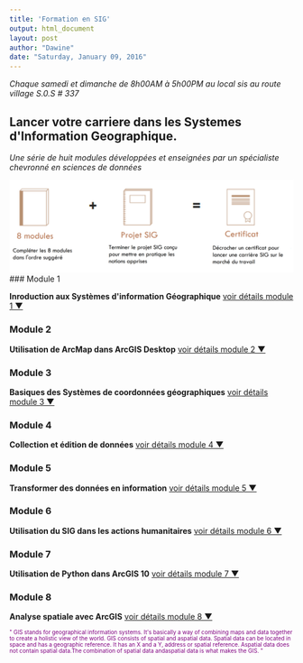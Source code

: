```yaml
---
title: 'Formation en SIG'
output: html_document
layout: post
author: "Dawine"
date: "Saturday, January 09, 2016"
---
```


*Chaque samedi et dimanche de 8h00AM à 5h00PM au local sis au route village S.0.S # 337*
## Lancer votre carriere dans les Systemes d'Information Geographique.
*Une série de huit modules développées et enseignées par un spécialiste chevronné en sciences de données*
<br>

<img src="/assets/pictures/NLP_Project2014/2_PExp_BlgTop100-.png" style="width: 800px;" />
### Module 1

**Inroduction aux Systèmes d'information Géographique**
<a id="aTag0" href="javascript:toggleAndChangeText0();">
voir détails module 1 &#9660;
</a>
<div id="divToToggle0" style="display: none;">

1. Qu'est ce que les SIG
2. Composantes des SIG
3. Application des SIG
4. Couches, relation spatiales et requêtes
5. Types et mesusre des entités géographiqes
6. Design cartographique
7. Données spatiales
8. Données vecteur
9. Données raster
10. Geodatabase
11. Mesure de la terre
12. Système de coordonnées
13. Projections
14. Projections dans SIG
15. Edition dans SIG
16. Géotraitement
17. Programmation
18. Procédure SIG
19. Données SIG
20. Analyse des données vecteur
21. Analyse des données raster
22. Utilsation de ArcMap dans Arc

</div>

<script type="text/javascript" src="https://ajax.googleapis.com/ajax/libs/jquery/1.4.4/jquery.min.js"></script>
<script type="text/javascript">
function toggleAndChangeText0() {
$('#divToToggle0').toggle();
if ($('#divToToggle0').css('display') == 'none') {
$('#aTag0').html('voir détails module 1 &#9660');
}
else {
$('#aTag0').html('cacher détails module 1 &#9650');
}
}
</script>

### Module 2

**Utilisation de ArcMap dans ArcGIS Desktop**
<a id="aTag1" href="javascript:toggleAndChangeText1();">
voir détails module 2 &#9660;
</a>
<div id="divToToggle1" style="display: none;">

1. What is GIS?
2. What is GIS data?
3. Navigating a GIS map
4. Finding information
5. Explore functionality in arcmap 10

</div>

<script type="text/javascript" src="https://ajax.googleapis.com/ajax/libs/jquery/1.4.4/jquery.min.js"></script>
<script type="text/javascript">
function toggleAndChangeText1() {
$('#divToToggle1').toggle();
if ($('#divToToggle1').css('display') == 'none') {
$('#aTag1').html('voir détails module 2 &#9660');
}
else {
$('#aTag1').html('cacher détails module 2 &#9650');
}
}
</script>

### Module 3

**Basiques des Systèmes de coordonnées géographiques**
<a id="aTag2" href="javascript:toggleAndChangeText2();">
voir détails module 3 &#9660;
</a>
<div id="divToToggle2" style="display: none;">

1. The shape of the Earth
   + The earth's shape is an ellipsoid
   + The earth's shape is an spheroid
   + Why do we need different spheroids?
   + When to use a sphere
2. Establishing location
   + Creating the graticule
   + Locating features from north to south
   + Locating features from east to west
   + Decimal degrees

</div>

<script type="text/javascript" src="https://ajax.googleapis.com/ajax/libs/jquery/1.4.4/jquery.min.js"></script>
<script type="text/javascript">
function toggleAndChangeText2() {
$('#divToToggle2').toggle();
if ($('#divToToggle2').css('display') == 'none') {
$('#aTag2').html('voir détails module 3 &#9660');
}
else {
$('#aTag2').html('cacher détails module 3 &#9650');
}
}
</script>

### Module 4

**Collection et édition de données**
<a id="aTag3" href="javascript:toggleAndChangeText3();">
voir détails module 4 &#9660;
</a>
<div id="divToToggle3" style="display: none;">

1. Editing tools
2. Geocoding
3. Design web form with excel 
4. Tracklogs with Garmin and OSMand


</div>

<script type="text/javascript" src="https://ajax.googleapis.com/ajax/libs/jquery/1.4.4/jquery.min.js"></script>
<script type="text/javascript">
function toggleAndChangeText3() {
$('#divToToggle3').toggle();
if ($('#divToToggle3').css('display') == 'none') {
$('#aTag3').html('voir détails module 4 &#9660');
}
else {
$('#aTag3').html('cacher détails module 4 &#9650');
}
}
</script>


### Module 5

**Transformer des données en information**
<a id="aTag4" href="javascript:toggleAndChangeText4();">
voir détails module 5 &#9660;
</a>
<div id="divToToggle4" style="display: none;">

1. Basics of Data and Information 
2. Cartography, Map Production, and Geovisualization 
3. Query and Measurement 
4. Transformations and Descriptive Summaries 
5. Optimization and Hypothesis Testing 
6. Uncertainty 

</div>

<script type="text/javascript" src="https://ajax.googleapis.com/ajax/libs/jquery/1.4.4/jquery.min.js"></script>
<script type="text/javascript">
function toggleAndChangeText4() {
$('#divToToggle4').toggle();
if ($('#divToToggle4').css('display') == 'none') {
$('#aTag4').html('voir détails module 5 &#9660');
}
else {
$('#aTag4').html('cacher détails module 5 &#9650');
}
}
</script>

### Module 6

**Utilisation du SIG dans les actions humanitaires**
<a id="aTag5" href="javascript:toggleAndChangeText5();">
voir détails module 6 &#9660;
</a>
<div id="divToToggle5" style="display: none;">

1. Data types and data exploration 
2. Remotely sensed data
3. Symbols and symbol styles
4. Principles of map design 
5. Coordinate systems and map projections 
6. Georeferencing and digitizing 
7. Using vector data in ArcMap 
8. Using raster data in ArcMap 

</div>

<script type="text/javascript" src="https://ajax.googleapis.com/ajax/libs/jquery/1.4.4/jquery.min.js"></script>
<script type="text/javascript">
function toggleAndChangeText5() {
$('#divToToggle5').toggle();
if ($('#divToToggle5').css('display') == 'none') {
$('#aTag5').html('voir détails module 6 &#9660');
}
else {
$('#aTag5').html('cacher détails module 6 &#9650');
}
}
</script>

### Module 7

**Utilisation de Python dans ArcGIS 10**
<a id="aTag6" href="javascript:toggleAndChangeText6();">
voir détails module 7 &#9660;
</a>
<div id="divToToggle6" style="display: none;">

1. Where to start?
2. Creating scripts
3. Python in ArcGIS
4. Creating Python Toolboxes
5. Add-ins
5. Handling errors

</div>

<script type="text/javascript" src="https://ajax.googleapis.com/ajax/libs/jquery/1.4.4/jquery.min.js"></script>
<script type="text/javascript">
function toggleAndChangeText6() {
$('#divToToggle6').toggle();
if ($('#divToToggle6').css('display') == 'none') {
$('#aTag6').html('voir détails module 7 &#9660');
}
else {
$('#aTag6').html('cacher détails module 7 &#9650');
}
}
</script>

### Module 8

**Analyse spatiale avec ArcGIS**
<a id="aTag7" href="javascript:toggleAndChangeText7();">
voir détails module 8 &#9660;
</a>
<div id="divToToggle7" style="display: none;">

1. Managing Imagery
2. Visualizing and Analyzing Imagery
3. Working with lidar data
4. Using Regression Analysis to Explore Why
5. Sharing Analysis Workflows Using Geoprocessing Packages

</div>

<script type="text/javascript" src="https://ajax.googleapis.com/ajax/libs/jquery/1.4.4/jquery.min.js"></script>
<script type="text/javascript">
function toggleAndChangeText7() {
$('#divToToggle7').toggle();
if ($('#divToToggle7').css('display') == 'none') {
$('#aTag7').html('voir détails module 8 &#9660');
}
else {
$('#aTag7').html('cacher détails module 8 &#9650');
}
}
</script>


<div class = "message", style="font-size:70%;color:purple" >
" GIS stands for geographical information systems. It's basically a way of combining maps and data together to create a holistic view of the world. GIS consists of spatial and aspatial data. Spatial data can
be located in space and has a geographic reference. It has an X and a Y, address or
spatial reference. Aspatial data does not contain spatial data.The combination of spatial data andaspatial data is what makes the GIS. "
</div>
